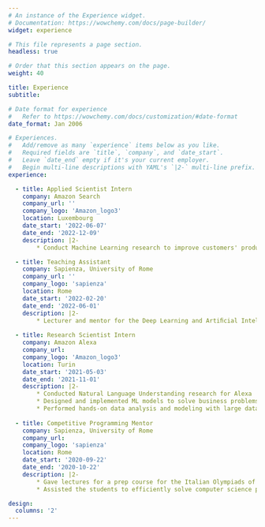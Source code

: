 ```yaml
---
# An instance of the Experience widget.
# Documentation: https://wowchemy.com/docs/page-builder/
widget: experience

# This file represents a page section.
headless: true

# Order that this section appears on the page.
weight: 40

title: Experience
subtitle:

# Date format for experience
#   Refer to https://wowchemy.com/docs/customization/#date-format
date_format: Jan 2006

# Experiences.
#   Add/remove as many `experience` items below as you like.
#   Required fields are `title`, `company`, and `date_start`.
#   Leave `date_end` empty if it's your current employer.
#   Begin multi-line descriptions with YAML's `|2-` multi-line prefix.
experience:

  - title: Applied Scientist Intern
    company: Amazon Search
    company_url: ''
    company_logo: 'Amazon_logo3'
    location: Luxembourg
    date_start: '2022-06-07'
    date_end: '2022-12-09'
    description: |2-
        * Conduct Machine Learning research to improve customers' product search experience

  - title: Teaching Assistant
    company: Sapienza, University of Rome
    company_url: ''
    company_logo: 'sapienza'
    location: Rome
    date_start: '2022-02-20'
    date_end: '2022-06-01'
    description: |2-
        * Lecturer and mentor for the Deep Learning and Artiﬁcial Intelligence course
  
  - title: Research Scientist Intern
    company: Amazon Alexa
    company_url: 
    company_logo: 'Amazon_logo3'
    location: Turin
    date_start: '2021-05-03'
    date_end: '2021-11-01'
    description: |2- 
        * Conducted Natural Language Understanding research for Alexa
        * Designed and implemented ML models to solve business problems
        * Performed hands-on data analysis and modeling with large data sets
        
  - title: Competitive Programming Mentor
    company: Sapienza, University of Rome
    company_url: 
    company_logo: 'sapienza'
    location: Rome
    date_start: '2020-09-22'
    date_end: '2020-10-22'
    description: |2- 
        * Gave lectures for a prep course for the Italian Olympiads of Informatics
        * Assisted the students to efficiently solve computer science problems

design:
  columns: '2'
---
```

